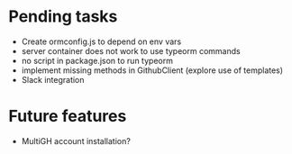 # Pending tasks
- Create ormconfig.js to depend on env vars
- server container does not work to use typeorm commands
- no script in package.json to run typeorm
- implement missing methods in GithubClient (explore use of templates)
- Slack integration

# Future features
- MultiGH account installation?